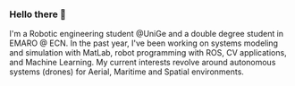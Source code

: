 

### Hello there 👋
I'm a Robotic engineering student @UniGe and a double degree student in EMARO @ ECN. In the past year, I've been working on systems modeling and simulation with MatLab, robot programming with ROS, CV applications, and Machine Learning. My current interests revolve around autonomous systems (drones) for Aerial, Maritime and Spatial environments.




<!--
**DndrGunnr/DndrGunnr** is a ✨ _special_ ✨ repository because its `README.md` (this file) appears on your GitHub profile.

Here are some ideas to get you started:

- 🔭 I’m currently working on ...
- 🌱 I’m currently learning ...
- 👯 I’m looking to collaborate on ...
- 🤔 I’m looking for help with ...
- 💬 Ask me about ...
- 📫 How to reach me: ...
- 😄 Pronouns: ...
- ⚡ Fun fact: ...
-->
